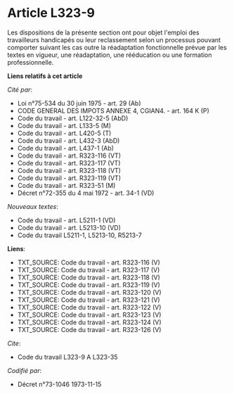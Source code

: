 # Article L323-9

Les dispositions de la présente section ont pour objet l'emploi des travailleurs handicapés ou leur reclassement selon un
processus pouvant comporter suivant les cas outre la réadaptation fonctionnelle prévue par les textes en vigueur, une
réadaptation, une rééducation ou une formation professionnelle.

**Liens relatifs à cet article**

_Cité par_:

  - Loi n°75-534 du 30 juin 1975 - art. 29 (Ab)
  - CODE GENERAL DES IMPOTS ANNEXE 4, CGIAN4. - art. 164 K (P)
  - Code du travail - art. L122-32-5 (AbD)
  - Code du travail - art. L133-5 (M)
  - Code du travail - art. L420-5 (T)
  - Code du travail - art. L432-3 (AbD)
  - Code du travail - art. L437-1 (Ab)
  - Code du travail - art. R323-116 (VT)
  - Code du travail - art. R323-117 (VT)
  - Code du travail - art. R323-118 (VT)
  - Code du travail - art. R323-119 (VT)
  - Code du travail - art. R323-51 (M)
  - Décret n°72-355 du 4 mai 1972 - art. 34-1 (VD)

_Nouveaux textes_:

  - Code du travail - art. L5211-1 (VD)
  - Code du travail - art. L5213-10 (VD)
  - Code du travail L5211-1, L5213-10, R5213-7

**Liens**:

  - TXT_SOURCE: Code du travail - art. R323-116 (V)
  - TXT_SOURCE: Code du travail - art. R323-117 (V)
  - TXT_SOURCE: Code du travail - art. R323-118 (V)
  - TXT_SOURCE: Code du travail - art. R323-119 (V)
  - TXT_SOURCE: Code du travail - art. R323-120 (V)
  - TXT_SOURCE: Code du travail - art. R323-121 (V)
  - TXT_SOURCE: Code du travail - art. R323-122 (V)
  - TXT_SOURCE: Code du travail - art. R323-123 (V)
  - TXT_SOURCE: Code du travail - art. R323-124 (V)
  - TXT_SOURCE: Code du travail - art. R323-126 (V)

_Cite_:

  - Code du travail L323-9 A L323-35

_Codifié par_:

  - Décret n°73-1046 1973-11-15

